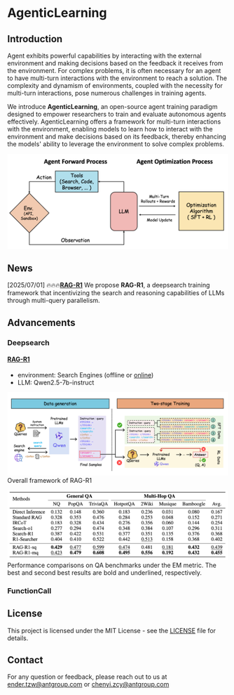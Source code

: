 # AgenticLearning

## Introduction
Agent exhibits powerful capabilities by interacting with the external environment and making decisions based on the feedback it receives from the environment. 
For complex problems, it is often necessary for an agent to have multi-turn interactions with the environment to reach a solution. The complexity and dynamism of environments, coupled with the necessity for multi-turn interactions, pose numerous challenges in training agents.

We introduce **AgenticLearning**, an open-source agent training paradigm designed to empower researchers to train and evaluate autonomous agents effectively. AgenticLearning offers a framework for multi-turn interactions with the environment, enabling models to learn how to interact with the environment and make decisions based on its feedback, thereby enhancing the models' ability to leverage the environment to solve complex problems.

![AgenticLearning Framework](assets/framework.png "AgenticLearning Framework")

## News
[2025/07/01] 🔥🔥🔥[**RAG-R1**](https://github.com/inclusionAI/AgenticLearning/blob/main/RAG-R1/README.md) We propose **RAG-R1**, a deepsearch training framework that incentivizing the search and reasoning capabilities of LLMs through multi-query parallelism.

## Advancements
### Deepsearch
#### [RAG-R1](RAG-R1/README.md)
- environment: Search Engines (offline or [online](https://github.com/qingw-dev/aworld-mcp-servers))
- LLM: Qwen2.5-7b-instruct


![RAG-R1-framework](RAG-R1/assets/RAG-R1.png)
Overall framework of RAG-R1

![RAG-R1-result](RAG-R1/assets/RAG-R1-result.png)
Performance comparisons on QA benchmarks under the EM metric. The best and second
best results are bold and underlined, respectively.


### FunctionCall

## License
This project is licensed under the MIT License - see the [LICENSE](LICENSE) file for details.

## Contact
For any question or feedback, please reach out to us at [ender.tzw@antgroup.com](mailto:ender.tzw@antgroup.com) or [chenyi.zcy@antgroup.com](mailto:chenyi.zcy@antgroup.com)